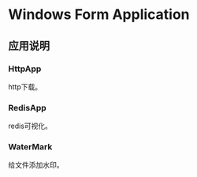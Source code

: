 # Windows Form Application

## 应用说明

### HttpApp

http下载。

### RedisApp

redis可视化。

### WaterMark

给文件添加水印。
